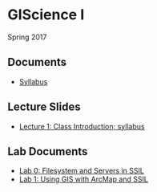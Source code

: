 # GIScience I
Spring 2017

## Documents

* [Syllabus](https://jblairpdx.github.io/GIScience_I/syllabus.html)

## Lecture Slides

* [Lecture 1: Class Introduction; syllabus](https://jblairpdx.github.io/GIScience_I/slides/lecture_01.html)

## Lab Documents

* [Lab 0: Filesystem and Servers in SSIL](https://jblairpdx.github.io/GIScience_I/labs/lab_0.html)
* [Lab 1: Using GIS with ArcMap and SSIL](https://jblairpdx.github.io/GIScience_I/labs/lab_1.html)
